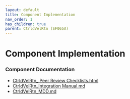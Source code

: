 ```yaml
---
layout: default
title: Component Implementation
nav_order: 1
has_children: true
parent: CtrldVelRtn (SF065A)
---
```

# Component Implementation
### Component Documentation

- [CtrldVelRtn_ Peer Review Checklists.html](doc/CtrldVelRtn_%20Peer%20Review%20Checklists.html)
- [CtrldVelRtn_Integration Manual.md](doc/CtrldVelRtn_Integration%20Manual.md)
- [CtrldVelRtn_MDD.md](doc/CtrldVelRtn_MDD.md)

